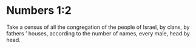 # Numbers 1:2

Take a census of all the congregation of the people of Israel, by clans, by fathers ’ houses, according to the number of names, every male, head by head.
